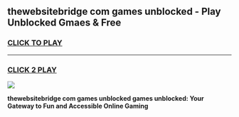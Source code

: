 
## thewebsitebridge com games unblocked - Play Unblocked Gmaes & Free
<h3>
<a href="https://premium.freeplayer.one?title=thewebsitebridge_com_games_unblocked&ref=19F">CLICK TO PLAY</a></h3>
<hr>

<h3>
<a href="https://premium.freeplayer.one?title=thewebsitebridge_com_games_unblocked&ref=19F">CLICK 2 PLAY</a>
  
</h3>

<a href="https://premium.freeplayer.one?title=thewebsitebridge_com_games_unblocked&ref=19F/"><img src="https://clearcache.store/games.png"></a>


**thewebsitebridge com games unblocked games unblocked: Your Gateway to Fun and Accessible Online Gaming**
